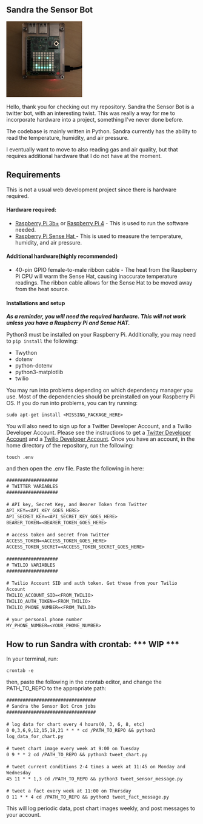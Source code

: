 ## Sandra the Sensor Bot
<img src ="IMG_3350.jpg" width ="200" alt="Image of Sandra The Sensor Bot">

Hello, thank you for checking out my repository. Sandra the Sensor Bot is a twitter bot, with an interesting twist. This was really a way for me to incorporate hardware into a project, something I've never done before. 

The codebase is mainly written in Python. Sandra currently has the ability to read the temperature, humidity, and air pressure. 

I eventually want to move to also reading gas and air quality, but that requires additional hardware that I do not have at the moment. 



## Requirements

This is not a usual web development project since there is hardware required. 

#### Hardware required: 

* [Raspberry Pi 3b+](https://www.raspberrypi.org/products/raspberry-pi-3-model-b-plus/) or [Raspberry Pi 4](https://www.raspberrypi.org/products/raspberry-pi-4-model-b/) - This is used to run the software needed. 
* [Raspberry Pi Sense Hat ](https://www.raspberrypi.org/products/sense-hat/) - This is used to measure the temperature, humidity, and air pressure. 

#### Additional hardware(highly recommended)

* 40-pin GPIO female-to-male ribbon cable - The heat from the Raspberry Pi CPU will warm the Sense Hat, causing inaccurate temperature readings. The ribbon cable allows for the Sense Hat to be moved away from the heat source. 

#### Installations and setup

***As a reminder, you will need the required hardware. This will not work unless you have a Raspberry Pi and Sense HAT.***

Python3 must be installed on your Raspberry Pi. Additionally, you may need to `pip install` the following: 

* Twython
* dotenv
* python-dotenv
* python3-matplotlib
* twilio

You may run into problems depending on which dependency manager you use.
Most of the dependencies should be preinstalled on your Raspberry Pi OS. If you do run into problems, you can try running:

```
sudo apt-get install <MISSING_PACKAGE_HERE>
```
You will also need to sign up for a Twitter Developer Account, and a Twilio Developer Account. Please see the instructions to get a [Twitter Developer Account](https://developer.twitter.com/en) and a [Twilio Developer Account](https://www.twilio.com/docs/sms). Once you have an account, in the home directory of the repository, run the following: 
```
touch .env
``` 

and then open the .env file. Paste the following in here: 

```
###################
# TWITTER VARIABLES
###################

# API key, Secret Key, and Bearer Token from Twitter
API_KEY=<API_KEY_GOES_HERE>
API_SECRET_KEY=<API_SECRET_KEY_GOES_HERE>
BEARER_TOKEN=<BEARER_TOKEN_GOES_HERE>

# access token and secret from Twitter
ACCESS_TOKEN=<ACCESS_TOKEN_GOES_HERE>
ACCESS_TOKEN_SECRET=<ACCESS_TOKEN_SECRET_GOES_HERE>

###################
# TWILIO VARIABLES
###################

# Twilio Account SID and auth token. Get these from your Twilio Account
TWILIO_ACCOUNT_SID=<FROM_TWILIO>
TWILIO_AUTH_TOKEN=<FROM_TWILIO>
TWILIO_PHONE_NUMBER=<FROM_TWILIO>

# your personal phone number
MY_PHONE_NUMBER=<YOUR_PHONE_NUMBER>
```



## How to run Sandra with crontab: *** WIP ***

In your terminal, run:
```
crontab -e
```

then, paste the following in the crontab editor, and change the PATH_TO_REPO to the appropriate path: 
```
#################################
# Sandra the Sensor Bot Cron jobs
#################################

# log data for chart every 4 hours(0, 3, 6, 8, etc)
0 0,3,6,9,12,15,18,21 * * * cd /PATH_TO_REPO && python3 log_data_for_chart.py

# tweet chart image every week at 9:00 on Tuesday
0 9 * * 2 cd /PATH_TO_REPO && python3 tweet_chart.py

# tweet current conditions 2-4 times a week at 11:45 on Monday and Wednesday
45 11 * * 1,3 cd /PATH_TO_REPO && python3 tweet_sensor_message.py

# tweet a fact every week at 11:00 on Thursday
0 11 * * 4 cd /PATH_TO_REPO && python3 tweet_fact_message.py
```

This will log periodic data, post chart images weekly, and post messages to your account.

